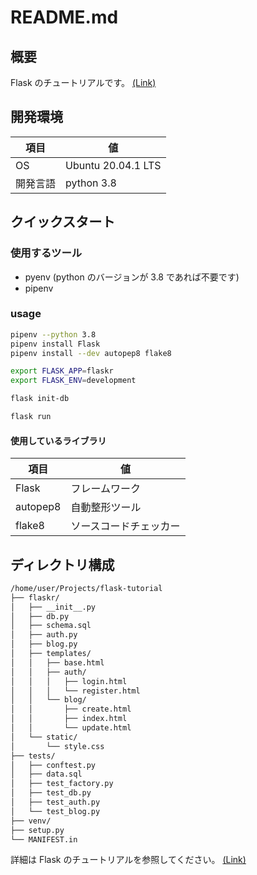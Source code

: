 # README.md

## 概要

Flask のチュートリアルです。
[(Link)](https://flask.palletsprojects.com/en/2.0.x/tutorial/)

## 開発環境

| 項目     | 値                 |
| -------- | ------------------ |
| OS       | Ubuntu 20.04.1 LTS |
| 開発言語 | python 3.8         |

## クイックスタート

### 使用するツール

- pyenv (python のバージョンが 3.8 であれば不要です)
- pipenv

### usage

```bash
pipenv --python 3.8
pipenv install Flask
pipenv install --dev autopep8 flake8

export FLASK_APP=flaskr
export FLASK_ENV=development

flask init-db

flask run
```

#### 使用しているライブラリ

| 項目     | 値                     |
| -------- | ---------------------- |
| Flask    | フレームワーク         |
| autopep8 | 自動整形ツール         |
| flake8   | ソースコードチェッカー |

## ディレクトリ構成

```txt
/home/user/Projects/flask-tutorial
├── flaskr/
│   ├── __init__.py
│   ├── db.py
│   ├── schema.sql
│   ├── auth.py
│   ├── blog.py
│   ├── templates/
│   │   ├── base.html
│   │   ├── auth/
│   │   │   ├── login.html
│   │   │   └── register.html
│   │   └── blog/
│   │       ├── create.html
│   │       ├── index.html
│   │       └── update.html
│   └── static/
│       └── style.css
├── tests/
│   ├── conftest.py
│   ├── data.sql
│   ├── test_factory.py
│   ├── test_db.py
│   ├── test_auth.py
│   └── test_blog.py
├── venv/
├── setup.py
└── MANIFEST.in
```

詳細は Flask のチュートリアルを参照してください。
[(Link)](https://flask.palletsprojects.com/en/2.0.x/tutorial/)
